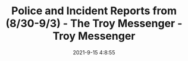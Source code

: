 ---
"title": "Police and Incident Reports from (8/30-9/3) - The Troy Messenger - Troy Messenger"
"date": "2021-9-15 4:8:55"
"feed_name": "GOOGLENEWSINDUSTRIAL"
"feed_website": "https://news.google.com/search?q=industrial%2Bincident&hl=en-US&gl=US&ceid=US:en"
"feed_rss": "https://news.google.com/rss/search?q=industrial%2Bincident&hl=en-US&gl=US&ceid=US:en"
"link": "https://www.troymessenger.com/2021/09/14/police-and-incident-reports-from-8-30-9-3/"
"file": "_posts/2021-1-1-494da1339d6414dc1f582598038f7e58f3f7a5f8.md"
"accident": "1"
"drilling": "0"
"dead": ""
"injured": ""
---